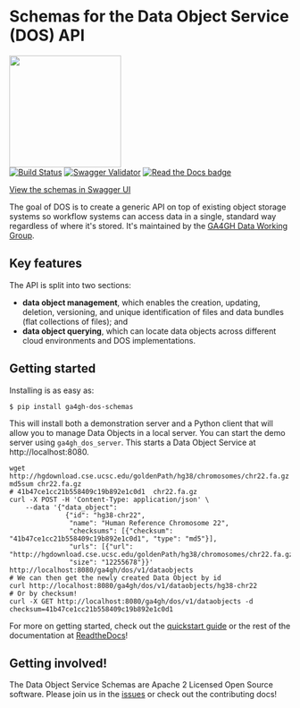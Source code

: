 # Schemas for the Data Object Service (DOS) API
<a href="https://ga4gh.org"><img src="https://www.ga4gh.org/gfx/GA-logo-horizontal-tag-RGB.svg" width="200" /></a><br />
[![Build Status](https://travis-ci.org/ga4gh/data-object-service-schemas.svg?branch=master)](https://travis-ci.org/ga4gh/data-object-service-schemas)
[![Swagger Validator](https://img.shields.io/swagger/valid/2.0/https/raw.githubusercontent.com/OAI/OpenAPI-Specification/master/examples/v2.0/json/petstore-expanded.json.svg)](https://raw.githubusercontent.com/ga4gh/data-object-service-schemas/master/openapi/data_object_service.swagger.yaml)
[![Read the Docs badge](https://readthedocs.org/projects/data-object-service/badge/)](https://data-object-service.readthedocs.io/en/latest)

[View the schemas in Swagger UI](http://ga4gh.github.io/data-object-service-schemas)

The goal of DOS is to create a generic API on top of existing object storage systems
so workflow systems can access data in a single, standard way regardless of where it's
stored. It's maintained by the [GA4GH Data Working Group](https://www.ga4gh.org).

## Key features

The API is split into two sections:

* **data object management**, which enables the creation, updating, deletion, versioning,
  and unique identification of files and data bundles (flat collections of files); and
* **data object querying**, which can locate data objects across different cloud environments
  and DOS implementations.

## Getting started

Installing is as easy as:

```
$ pip install ga4gh-dos-schemas
```

This will install both a demonstration server and a Python client that will allow you to
manage Data Objects in a local server. You can start the demo server using `ga4gh_dos_server`.
This starts a Data Object Service at http://localhost:8080.

```
wget http://hgdownload.cse.ucsc.edu/goldenPath/hg38/chromosomes/chr22.fa.gz
md5sum chr22.fa.gz
# 41b47ce1cc21b558409c19b892e1c0d1  chr22.fa.gz
curl -X POST -H 'Content-Type: application/json' \
    --data '{"data_object":
              {"id": "hg38-chr22",
               "name": "Human Reference Chromosome 22",
               "checksums": [{"checksum": "41b47ce1cc21b558409c19b892e1c0d1", "type": "md5"}],
               "urls": [{"url": "http://hgdownload.cse.ucsc.edu/goldenPath/hg38/chromosomes/chr22.fa.gz"}],
               "size": "12255678"}}' http://localhost:8080/ga4gh/dos/v1/dataobjects
# We can then get the newly created Data Object by id
curl http://localhost:8080/ga4gh/dos/v1/dataobjects/hg38-chr22
# Or by checksum!
curl -X GET http://localhost:8080/ga4gh/dos/v1/dataobjects -d checksum=41b47ce1cc21b558409c19b892e1c0d1
```

For more on getting started, check out the
[quickstart guide](https://data-object-service.readthedocs.io/en/latest/quickstart.html)
or the rest of the documentation at [ReadtheDocs](https://data-object-service.readthedocs.io/en/latest/)!

## Getting involved!

The Data Object Service Schemas are Apache 2 Licensed Open Source software. Please join us
in the [issues](https://github.com/ga4gh/data-object-service-schemas/issues) or check out the
contributing docs!
